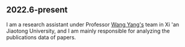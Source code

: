## 2022.6-present

I am a research assistant under Professor [Wang Yang's](https://gr.xjtu.edu.cn/web/yang.wang) team in Xi 'an Jiaotong University, and I am mainly responsible for analyzing the publications data of papers.

